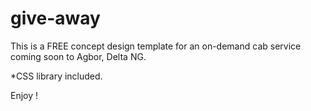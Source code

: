 # give-away
This is a FREE concept design template for an on-demand cab service coming soon to Agbor, Delta NG. 

*CSS library included.

Enjoy !
